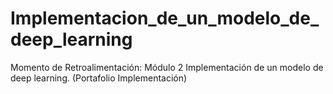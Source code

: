 # Implementacion_de_un_modelo_de_deep_learning
Momento de Retroalimentación: Módulo 2 Implementación de un modelo de deep learning. (Portafolio Implementación)
